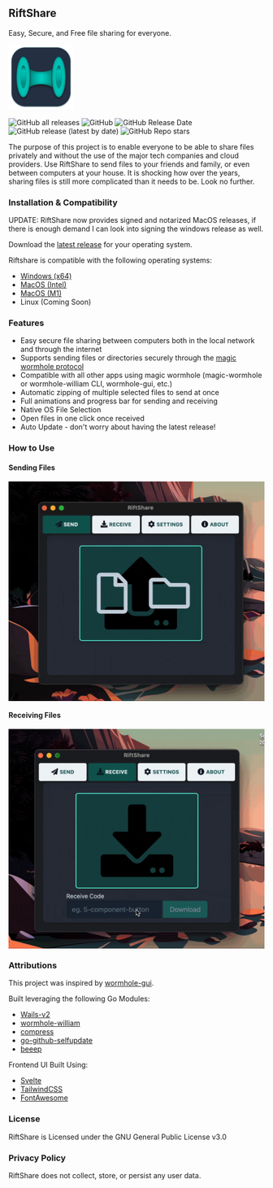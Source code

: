 ## RiftShare

Easy, Secure, and Free file sharing for everyone. 

<a href="https://github.com/achhabra2/riftshare/releases/latest" target="_blank" align="center">
<img src="https://github.com/achhabra2/riftshare/blob/main/appicon.png?raw=true" alt="icon" width="128" />
</a>

![GitHub all releases](https://img.shields.io/github/downloads/achhabra2/riftshare/total)
![GitHub](https://img.shields.io/github/license/achhabra2/riftshare)
![GitHub Release Date](https://img.shields.io/github/release-date/achhabra2/riftshare)
![GitHub release (latest by date)](https://img.shields.io/github/v/release/achhabra2/riftshare)
![GitHub Repo stars](https://img.shields.io/github/stars/achhabra2/riftshare?style=social)

The purpose of this project is to enable everyone to be able to share files privately and without the use of the major tech companies and cloud providers. Use RiftShare to send files to your friends and family, or even between computers at your house. It is shocking how over the years, sharing files is still more complicated than it needs to be. Look no further. 

### Installation & Compatibility

UPDATE: RiftShare now provides signed and notarized MacOS releases, if there is enough demand I can look into signing the windows release as well. 

Download the [latest release](https://github.com/achhabra2/riftshare/releases/latest) for your operating system. 

Riftshare is compatible with the following operating systems:

* [Windows (x64)](https://github.com/achhabra2/riftshare/releases/latest/download/RiftShare-windows-amd64.zip)
* [MacOS (Intel)](https://github.com/achhabra2/riftshare/releases/latest/download/RiftShare-darwin-amd64.zip)
* [MacOS (M1)](https://github.com/achhabra2/riftshare/releases/latest/download/RiftShare-darwin-arm64.zip)
* Linux (Coming Soon)

### Features

* Easy secure file sharing between computers both in the local network and through the internet
* Supports sending files or directories securely through the [magic wormhole protocol](https://magic-wormhole.readthedocs.io/en/latest/)
* Compatible with all other apps using magic wormhole (magic-wormhole or wormhole-william CLI, wormhole-gui, etc.)
* Automatic zipping of multiple selected files to send at once
* Full animations and progress bar for sending and receiving
* Native OS File Selection
* Open files in one click once received
* Auto Update - don't worry about having the latest release!

### How to Use

#### Sending Files
<img src="https://raw.githubusercontent.com/achhabra2/riftshare/gh-pages/send.gif" alt="send" width="600" align="center"/>

#### Receiving Files
<img src="https://raw.githubusercontent.com/achhabra2/riftshare/gh-pages/receive.gif" alt="send" width="600" align="center"/>

### Attributions

This project was inspired by [wormhole-gui](https://github.com/Jacalz/wormhole-gui). 

Built leveraging the following Go Modules:
* [Wails-v2](https://wails.io)
* [wormhole-william](https://github.com/psanford/wormhole-william)
* [compress](https://github.com/klauspost/compress)
* [go-github-selfupdate](https://github.com/rhysd/go-github-selfupdate)
* [beeep](https://github.com/gen2brain/beeep)

Frontend UI Built Using:
* [Svelte](https://svelte.dev)
* [TailwindCSS](https://tailwindcss.com)
* [FontAwesome](https://fontawesome.com)

### License

RiftShare is Licensed under the GNU General Public License v3.0

### Privacy Policy

RiftShare does not collect, store, or persist any user data. 
